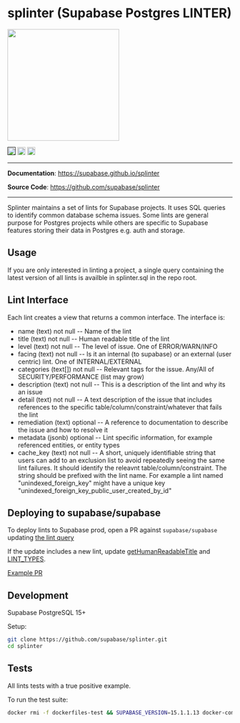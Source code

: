 # splinter (Supabase Postgres LINTER)

<img src="https://github.com/supabase/splinter/assets/12958657/3683c310-c9f6-4b05-ae3a-c51c03d3ff0f" height="250">

<p>
<a href=""><img src="https://img.shields.io/badge/postgresql-15+-blue.svg" alt="PostgreSQL version" height="18"></a>
<a href="https://github.com/supabase/splinter/blob/master/LICENSE"><img src="https://img.shields.io/pypi/l/markdown-subtemplate.svg" alt="License" height="18"></a>
<a href="https://github.com/supabase/splinter/actions"><img src="https://github.com/supabase/splinter/actions/workflows/test.yml/badge.svg" alt="tests" height="18"></a>
</p>

---

**Documentation**: <a href="https://supabase.github.io/splinter" target="_blank">https://supabase.github.io/splinter</a>

**Source Code**: <a href="https://github.com/supabase/splinter" target="_blank">https://github.com/supabase/splinter</a>

---

Splinter maintains a set of lints for Supabase projects. It uses SQL queries to identify common database schema issues. Some lints are general purpose for Postgres projects while others are specific to Supabase features storing their data in Postgres e.g. auth and storage.

## Usage

If you are only interested in linting a project, a single query containing the latest version of all lints is availble in splinter.sql in the repo root.

## Lint Interface

Each lint creates a view that returns a common interface. The interface is:

- name (text) not null -- Name of the lint
- title (text) not null -- Human readable title of the lint
- level (text) not null -- The level of issue. One of ERROR/WARN/INFO
- facing (text) not null -- Is it an internal (to supabase) or an external (user centric)  lint. One of INTERNAL/EXTERNAL
- categories (text[]) not null -- Relevant tags for the issue. Any/All of SECURITY/PERFORMANCE (list may grow)
- description (text) not null -- This is a description of the lint and why its an issue
- detail (text) not null -- A text description of the issue that includes references to the specific table/column/constraint/whatever that fails the lint
- remediation (text) optional -- A reference to documentation to describe the issue and how to resolve it
- metadata (jsonb) optional -- Lint specific information, for example referenced entities, or entity types
- cache_key (text) not null -- A short, uniquely identifiable string that users can add to an exclusion list to avoid repeatedly seeing the same lint failures. It should identify the releavnt table/column/constraint. The string should be prefixed with the lint name. For example a lint named "unindexed_foreign_key" might have a unique key "unindexed_foreign_key_public_user_created_by_id"

## Deploying to supabase/supabase

To deploy lints to Supabase prod, open a PR against `supabase/supabase` updating [the lint query](https://github.com/supabase/supabase/blob/76d10d789fcd1b3e02a62d67d2d8edce78f81903/apps/studio/data/lint/lint-query.ts#L6)

If the update includes a new lint, update [getHumanReadableTitle](https://github.com/supabase/supabase/blob/76d10d789fcd1b3e02a62d67d2d8edce78f81903/apps/studio/components/interfaces/Reports/ReportLints.utils.tsx#L9) and [LINT_TYPES](https://github.com/supabase/supabase/blob/76d10d789fcd1b3e02a62d67d2d8edce78f81903/apps/studio/data/lint/lint-query.ts#L694).

[Example PR](https://github.com/supabase/supabase/pull/22682)


## Development

Supabase PostgreSQL 15+

Setup:

```sh
git clone https://github.com/supabase/splinter.git
cd splinter
```

## Tests

All lints tests with a true positive example.

To run the test suite:

```sh
docker rmi -f dockerfiles-test && SUPABASE_VERSION=15.1.1.13 docker-compose -f dockerfiles/docker-compose.yml run --rm test
```
